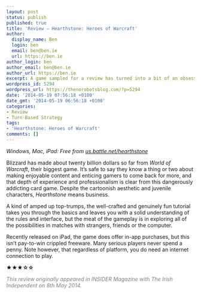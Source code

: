 ```yaml
---
layout: post
status: publish
published: true
title: 'Review – Hearthstone: Heroes of Warcraft'
author:
  display_name: Ben
  login: ben
  email: ben@ben.ie
  url: https://ben.ie
author_login: ben
author_email: ben@ben.ie
author_url: https://ben.ie
excerpt: A game sampled for a review has turned into a bit of an obsession of mine...
wordpress_id: 5294
wordpress_url: https://thenorobotsblog.com/?p=5294
date: '2014-05-19 07:56:18 +0100'
date_gmt: '2014-05-19 06:56:18 +0100'
categories:
- Review
- Turn-Based Strategy
tags:
- 'Hearthstone: Heroes of Warcraft'
comments: []
---
```

<address>Windows, Mac, iPad: Free from <a href="https://us.battle.net/hearthstone" target="_blank">us.battle.net/hearthstone</a></address>
<p>Blizzard has made about twenty billion dollars so far from <em>World of Warcraft</em>, their biggest game. It’s safe to say they know a thing or two about making enjoyable content and enticing gamers to come back for more, and that depth of experience and professionalism is clear from this dangerously addicting card game. Despite the cartoonish aesthetic and juvenile characters, <em>Hearthstone</em> means business.</p>
<p>A kind of amped up top-trumps, the well-crafted and genuinely fun tutorial takes you through the basics and leaves you with a solid understanding of the rules and interface, but the meat of the gameplay is in exploring all of the possibilities in matches with strangers, friends or the computer.</p>
<p>Recently released on iPad, the game does offer in-app purchases, but this isn’t pay-to-win crippled freeware. Many serious players never spend a penny. Note however, that regardless of platform, you do need an internet connection to play.</p>
<p style="color: #414244;"><span style="color: #000000;">★★★</span><span style="color: #000000;">☆☆</span></p>
<p style="color: #414244;"><span style="color: #808080;"><em>This review originally appeared in INSIDER Magazine with The Irish Independent on 8th May 2014.</em></span></p>
